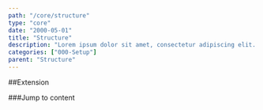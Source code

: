 ```yaml
---
path: "/core/structure"
type: "core"
date: "2000-05-01"
title: "Structure"
description: "Lorem ipsum dolor sit amet, consectetur adipiscing elit. Nunc tempus laoreet leo sit amet iaculis."
categories: ["000-Setup"]
parent: "Structure"
---
```


##Extension

###Jump to content

<demo>
  <div class="demo_item" data-iframe="iframe/extensions/structure/jumptocontent">
  </div>
</demo>
